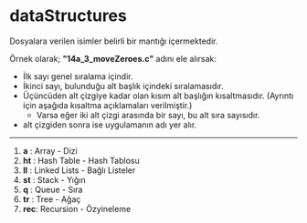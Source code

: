 # dataStructures

Dosyalara verilen isimler belirli bir mantığı içermektedir.

Örnek olarak; **"14a_3_moveZeroes.c"** adını ele alırsak:
* İlk sayı genel sıralama içindir.
* İkinci sayı, bulunduğu alt başlık içindeki sıralamasıdır.
* Üçüncüden alt çizgiye kadar olan kısım alt başlığın kısaltmasıdır. (Ayrıntı için aşağıda kısaltma açıklamaları verilmiştir.)
    * Varsa eğer iki alt çizgi arasında bir sayı, bu alt sıra sayısıdır.
* alt çizgiden sonra ise uygulamanın adı yer alır.

--------------------------------------------------------------------------------------------------------------

1. **a** :  Array - Dizi
2. **ht** : Hash Table - Hash Tablosu 
3. **ll** : Linked Lists - Bağlı Listeler
4. **st** : Stack - Yığın
5. **q**  : Queue - Sıra
6. **tr** : Tree - Ağaç
7. **rec**: Recursion - Özyineleme
